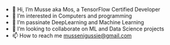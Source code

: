 - 👋 Hi, I’m Musse aka Mos, a TensorFlow Certified Developer
- 👀 I’m interested in Computers and programming
- 🌱 I’m passinate DeepLearning and Machine Learning
- 💞️ I’m looking to collaborate on ML and Data Science projects
- 📫 How to reach me mussenigussie@gmail.com

